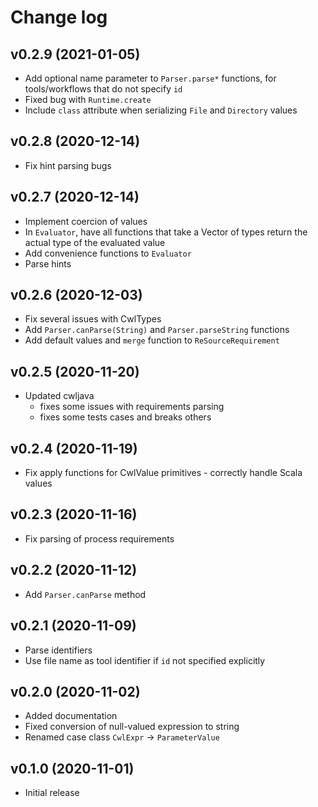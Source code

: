 # Change log

## v0.2.9 (2021-01-05)

* Add optional name parameter to `Parser.parse*` functions, for tools/workflows that do not specify `id`
* Fixed bug with `Runtime.create`
* Include `class` attribute when serializing `File` and `Directory` values

## v0.2.8 (2020-12-14)

* Fix hint parsing bugs

## v0.2.7 (2020-12-14)

* Implement coercion of values
* In `Evaluator`, have all functions that take a Vector of types return the actual type of the evaluated value
* Add convenience functions to `Evaluator`
* Parse hints

## v0.2.6 (2020-12-03)

* Fix several issues with CwlTypes
* Add `Parser.canParse(String)` and `Parser.parseString` functions
* Add default values and `merge` function to `ReSourceRequirement`

## v0.2.5 (2020-11-20)

* Updated cwljava
  - fixes some issues with requirements parsing
  - fixes some tests cases and breaks others

## v0.2.4 (2020-11-19)

* Fix apply functions for CwlValue primitives - correctly handle Scala values 

## v0.2.3 (2020-11-16)

* Fix parsing of process requirements

## v0.2.2 (2020-11-12)

* Add `Parser.canParse` method

## v0.2.1 (2020-11-09)

* Parse identifiers
* Use file name as tool identifier if `id` not specified explicitly

## v0.2.0 (2020-11-02)

* Added documentation
* Fixed conversion of null-valued expression to string
* Renamed case class `CwlExpr` -> `ParameterValue`

## v0.1.0 (2020-11-01)

* Initial release